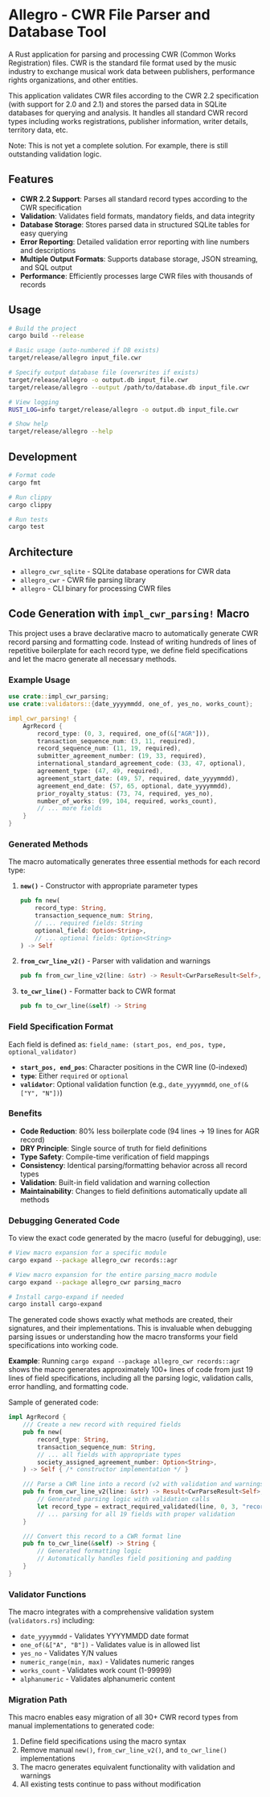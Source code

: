 # Allegro - CWR File Parser and Database Tool

A Rust application for parsing and processing CWR (Common Works Registration) files. CWR is the standard file format used by the music industry to exchange musical work data between publishers, performance rights organizations, and other entities.

This application validates CWR files according to the CWR 2.2 specification (with support for 2.0 and 2.1) and stores the parsed data in SQLite databases for querying and analysis. It handles all standard CWR record types including works registrations, publisher information, writer details, territory data, etc.

Note: This is not yet a complete solution. For example, there is still outstanding validation logic.

## Features

- **CWR 2.2 Support**: Parses all standard record types according to the CWR specification
- **Validation**: Validates field formats, mandatory fields, and data integrity
- **Database Storage**: Stores parsed data in structured SQLite tables for easy querying
- **Error Reporting**: Detailed validation error reporting with line numbers and descriptions
- **Multiple Output Formats**: Supports database storage, JSON streaming, and SQL output
- **Performance**: Efficiently processes large CWR files with thousands of records

## Usage

```bash
# Build the project
cargo build --release

# Basic usage (auto-numbered if DB exists)
target/release/allegro input_file.cwr

# Specify output database file (overwrites if exists)
target/release/allegro -o output.db input_file.cwr
target/release/allegro --output /path/to/database.db input_file.cwr

# View logging
RUST_LOG=info target/release/allegro -o output.db input_file.cwr

# Show help
target/release/allegro --help
```

## Development

```bash
# Format code
cargo fmt

# Run clippy
cargo clippy

# Run tests
cargo test
```

## Architecture

- `allegro_cwr_sqlite` - SQLite database operations for CWR data
- `allegro_cwr` - CWR file parsing library  
- `allegro` - CLI binary for processing CWR files

## Code Generation with `impl_cwr_parsing!` Macro

This project uses a brave declarative macro to automatically generate CWR record parsing and formatting code. Instead of writing hundreds of lines of repetitive boilerplate for each record type, we define field specifications and let the macro generate all necessary methods.

### Example Usage

```rust
use crate::impl_cwr_parsing;
use crate::validators::{date_yyyymmdd, one_of, yes_no, works_count};

impl_cwr_parsing! {
    AgrRecord {
        record_type: (0, 3, required, one_of(&["AGR"])),
        transaction_sequence_num: (3, 11, required),
        record_sequence_num: (11, 19, required),
        submitter_agreement_number: (19, 33, required),
        international_standard_agreement_code: (33, 47, optional),
        agreement_type: (47, 49, required),
        agreement_start_date: (49, 57, required, date_yyyymmdd),
        agreement_end_date: (57, 65, optional, date_yyyymmdd),
        prior_royalty_status: (73, 74, required, yes_no),
        number_of_works: (99, 104, required, works_count),
        // ... more fields
    }
}
```

### Generated Methods

The macro automatically generates three essential methods for each record type:

1. **`new()`** - Constructor with appropriate parameter types
   ```rust
   pub fn new(
       record_type: String,
       transaction_sequence_num: String, 
       // ... required fields: String
       optional_field: Option<String>,
       // ... optional fields: Option<String>
   ) -> Self
   ```

2. **`from_cwr_line_v2()`** - Parser with validation and warnings
   ```rust
   pub fn from_cwr_line_v2(line: &str) -> Result<CwrParseResult<Self>, CwrParseError>
   ```

3. **`to_cwr_line()`** - Formatter back to CWR format
   ```rust
   pub fn to_cwr_line(&self) -> String
   ```

### Field Specification Format

Each field is defined as: `field_name: (start_pos, end_pos, type, optional_validator)`

- **`start_pos, end_pos`**: Character positions in the CWR line (0-indexed)
- **`type`**: Either `required` or `optional`
- **`validator`**: Optional validation function (e.g., `date_yyyymmdd`, `one_of(&["Y", "N"])`)

### Benefits

- **Code Reduction**: 80% less boilerplate code (94 lines → 19 lines for AGR record)
- **DRY Principle**: Single source of truth for field definitions
- **Type Safety**: Compile-time verification of field mappings
- **Consistency**: Identical parsing/formatting behavior across all record types
- **Validation**: Built-in field validation and warning collection
- **Maintainability**: Changes to field definitions automatically update all methods

### Debugging Generated Code

To view the exact code generated by the macro (useful for debugging), use:

```bash
# View macro expansion for a specific module
cargo expand --package allegro_cwr records::agr

# View macro expansion for the entire parsing_macro module  
cargo expand --package allegro_cwr parsing_macro

# Install cargo-expand if needed
cargo install cargo-expand
```

The generated code shows exactly what methods are created, their signatures, and their implementations. This is invaluable when debugging parsing issues or understanding how the macro transforms your field specifications into working code.

**Example**: Running `cargo expand --package allegro_cwr records::agr` shows the macro generates approximately 100+ lines of code from just 19 lines of field specifications, including all the parsing logic, validation calls, error handling, and formatting code.

Sample of generated code:
```rust
impl AgrRecord {
    /// Create a new record with required fields  
    pub fn new(
        record_type: String,
        transaction_sequence_num: String,
        // ... all fields with appropriate types
        society_assigned_agreement_number: Option<String>,
    ) -> Self { /* constructor implementation */ }

    /// Parse a CWR line into a record (v2 with validation and warnings)
    pub fn from_cwr_line_v2(line: &str) -> Result<CwrParseResult<Self>, CwrParseError> {
        // Generated parsing logic with validation calls
        let record_type = extract_required_validated(line, 0, 3, "record_type", Some(&one_of(&["AGR"])), &mut warnings)?;
        // ... parsing for all 19 fields with proper validation
    }

    /// Convert this record to a CWR format line
    pub fn to_cwr_line(&self) -> String {
        // Generated formatting logic
        // Automatically handles field positioning and padding
    }
}
```

### Validator Functions

The macro integrates with a comprehensive validation system (`validators.rs`) including:

- `date_yyyymmdd` - Validates YYYYMMDD date format
- `one_of(&["A", "B"])` - Validates value is in allowed list  
- `yes_no` - Validates Y/N values
- `numeric_range(min, max)` - Validates numeric ranges
- `works_count` - Validates work count (1-99999)
- `alphanumeric` - Validates alphanumeric content

### Migration Path

This macro enables easy migration of all 30+ CWR record types from manual implementations to generated code:

1. Define field specifications using the macro syntax
2. Remove manual `new()`, `from_cwr_line_v2()`, and `to_cwr_line()` implementations  
3. The macro generates equivalent functionality with validation and warnings
4. All existing tests continue to pass without modification